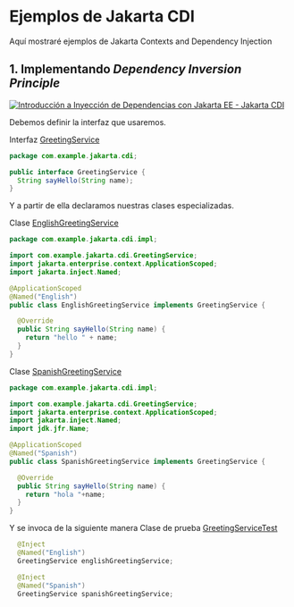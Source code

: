 # Ejemplos de Jakarta CDI

Aquí mostraré ejemplos de Jakarta Contexts and Dependency Injection

## 1. Implementando _Dependency Inversion Principle_
[![Introducción a Inyección de Dependencias con Jakarta EE - Jakarta CDI](https://img.youtube.com/vi/ynq9_0n79pI/default.jpg)](https://youtu.be/ynq9_0n79pI)

Debemos definir la interfaz que usaremos.

Interfaz [GreetingService](src/main/java/com/example/jakarta/cdi/GreetingService.java)
```java
package com.example.jakarta.cdi;

public interface GreetingService {
  String sayHello(String name);
}
```

Y a partir de ella declaramos nuestras clases especializadas.

Clase [EnglishGreetingService](src/main/java/com/example/jakarta/cdi/impl/EnglishGreetingService.java)
```java
package com.example.jakarta.cdi.impl;

import com.example.jakarta.cdi.GreetingService;
import jakarta.enterprise.context.ApplicationScoped;
import jakarta.inject.Named;

@ApplicationScoped
@Named("English")
public class EnglishGreetingService implements GreetingService {

  @Override
  public String sayHello(String name) {
    return "hello " + name;
  }
}
```

Clase [SpanishGreetingService](src/main/java/com/example/jakarta/cdi/impl/SpanishGreetingService.java)
```java
package com.example.jakarta.cdi.impl;

import com.example.jakarta.cdi.GreetingService;
import jakarta.enterprise.context.ApplicationScoped;
import jakarta.inject.Named;
import jdk.jfr.Name;

@ApplicationScoped
@Named("Spanish")
public class SpanishGreetingService implements GreetingService {

  @Override
  public String sayHello(String name) {
    return "hola "+name;
  }
}
```

Y se invoca de la siguiente manera
Clase de prueba [GreetingServiceTest](src/test/java/com/example/jakarta/cdi/GreetingServiceTest.java)
```java
  @Inject
  @Named("English")
  GreetingService englishGreetingService;

  @Inject
  @Named("Spanish")
  GreetingService spanishGreetingService;
```